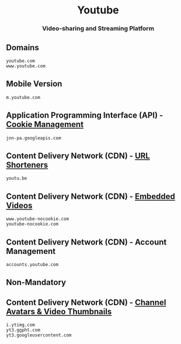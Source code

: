 <h1 align="center">Youtube</h1>
<h3 align="center">Video-sharing and Streaming Platform</h3>

## Domains

```
youtube.com
www.youtube.com
```

## Mobile Version

```
m.youtube.com
```

## Application Programming Interface (API) - [Cookie Management](https://tipsforefficiency.com/jnn-pa-googleapis-com/)

```
jnn-pa.googleapis.com
```

## Content Delivery Network (CDN) - [URL Shorteners](https://www.reddit.com/r/explainlikeimfive/comments/2b1grt/eli5_on_reddit_why_are_links_to_youtube_sometimes/)

```
youtu.be
```

## Content Delivery Network (CDN) - [Embedded Videos](https://www.youtube.com/watch?v=UsFCsRbYDyA)

```
www.youtube-nocookie.com
youtube-nocookie.com
```

## Content Delivery Network (CDN) - Account Management

```
accounts.youtube.com
```

## Non-Mandatory 


## Content Delivery Network (CDN) - [Channel Avatars & Video Thumbnails](https://www.reddit.com/r/privacy/comments/q5h62m/what_is_ggphtcom/)

```
i.ytimg.com
yt3.ggpht.com
yt3.googleusercontent.com
```
